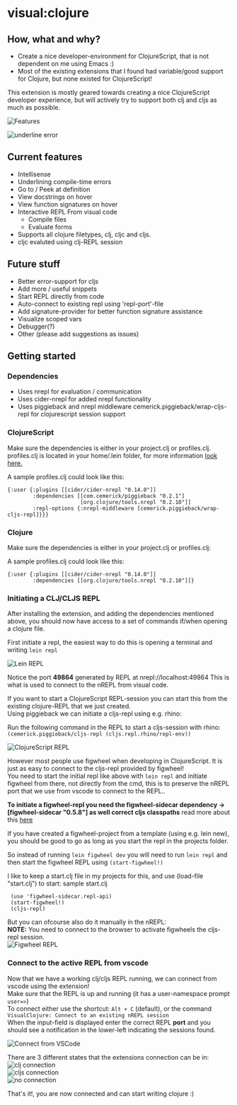 # visual:clojure

## How, what and why?

* Create a nice developer-environment for ClojureScript, that is not dependent on me using Emacs :)
* Most of the existing extensions that I found had variable/good support for Clojure, but none existed for ClojureScript!

This extension is mostly geared towards creating a nice ClojureScript developer experience, but will actively try to support
both clj and cljs as much as possible.

![Features](/assets/howto/features.gif)

![underline error](/assets/howto/error.png)  

## Current features
* Intellisense
* Underlining compile-time errors
* Go to / Peek at definition
* View docstrings on hover
* View function signatures on hover
* Interactive REPL From visual code 
  * Compile files
  * Evaluate forms
* Supports all clojure filetypes, clj, cljc and cljs.
 * cljc evaluted using clj-REPL session

## Future stuff
* Better error-support for cljs
* Add more / useful snippets
* Start REPL directly from code
* Auto-connect to existing repl using 'repl-port'-file
* Add signature-provider for better function signature assistance
* Visualize scoped vars
* Debugger(?)
* Other (please add suggestions as issues)

## Getting started
### Dependencies
* Uses nrepl for evaluation / communication
* Uses cider-nrepl for added nrepl functionality
* Uses piggieback and nrepl middleware cemerick.piggieback/wrap-cljs-repl for clojurescript session support

### ClojureScript
Make sure the dependencies is either in your project.clj or profiles.clj.
profiles.clj is located in your home/.lein folder, for more information [look here.](https://github.com/technomancy/leiningen/blob/master/doc/PROFILES.md)

A sample profiles.clj could look like this:
```
{:user {:plugins [[cider/cider-nrepl "0.14.0"]]
        :dependencies [[com.cemerick/piggieback "0.2.1"]
                       [org.clojure/tools.nrepl "0.2.10"]]
        :repl-options {:nrepl-middleware [cemerick.piggieback/wrap-cljs-repl]}}}
```

### Clojure
Make sure the dependencies is either in your project.clj or profiles.clj:

A sample profiles.clj could look like this:
```
{:user {:plugins [[cider/cider-nrepl "0.14.0"]]
        :dependencies [[org.clojure/tools.nrepl "0.2.10"]]}
```

### Initiating a CLJ/CLJS REPL
After installing the extension, and adding the dependencies mentioned above, 
you should now have access to a set of commands if/when opening a clojure file.

First initiate a repl, the easiest way to do this is opening a terminal and writing ```lein repl```

![Lein REPL](/assets/howto/lein_repl.gif)

Notice the port **49864** generated by  REPL at nrepl://localhost:49864
This is what is used to connect to the nREPL from visual code.

If you want to start a ClojureScript REPL-session you can start this from the existing clojure-REPL that we just created.  
Using piggieback we can initiate a cljs-repl using e.g. rhino:  

Run the following command in the REPL to start a cljs-session with rhino: ```(cemerick.piggieback/cljs-repl (cljs.repl.rhino/repl-env))```  

![ClojureScript REPL](/assets/howto/cljs_repl.gif)

However most people use figwheel when developing in ClojureScript. It is just as easy to connect to the cljs-repl provided by figwheel!  
You need to start the initial repl like above with ```lein repl``` and initiate figwheel from there, not directly from the cmd, 
this is to preserve the nREPL port that we use from vscode to connect to the REPL..  

**To initiate a figwheel-repl you need the figwheel-sidecar dependency -> [figwheel-sidecar "0.5.8"] as well correct cljs classpaths**
read more about this [here](https://github.com/bhauman/lein-figwheel/wiki/Using-the-Figwheel-REPL-within-NRepl)  

If you have created a figwheel-project from a template (using e.g. lein new), you should be good to go as long as you start the repl in the projects folder.  

So instead of running ```lein figwheel dev``` you will need to run ```lein repl```
and then start the figwheel REPL using ```(start-figwheel!)```  

I like to keep a start.clj file in my projects for this, and use (load-file "start.clj") to start:
sample start.clj  

```
 (use 'figwheel-sidecar.repl-api)
 (start-figwheel!)
 (cljs-repl)
```

But you can ofcourse also do it manually in the nREPL:  
**NOTE:** You need to connect to the browser to activate figwheels the cljs-repl session.  
![Figwheel REPL](/assets/howto/figwheel.gif)


### Connect to the active REPL from vscode

Now that we have a working clj/cljs REPL running, we can connect from vscode using the extension!  
Make sure that the REPL is up and running (it has a user-namespace prompt ```user=>```)  
To connect either use the shortcut:  ```Alt + C``` (default), or the command ```VisualClojure: Connect to an existing nREPL session```  
When the input-field is displayed enter the correct REPL **port** and you should see a notification in the lower-left indicating the sessions found.  

![Connect from VSCode](/assets/howto/connect.gif)

There are 3 different states that the extensions connection can be in:  
 ![clj connection](/assets/howto/status_clj.png)  
 ![cljs connection](/assets/howto/status_cljs.png)  
 ![no connection](/assets/howto/status_not_connected.png)  


That's it!, you are now connected and can start writing clojure :)
